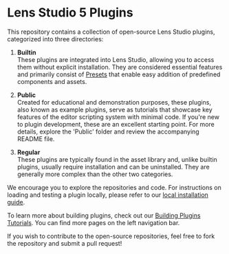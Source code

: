 # Lens Studio 5 Plugins

This repository contains a collection of open-source Lens Studio plugins, categorized into three directories:

1. **Builtin**  
   These plugins are integrated into Lens Studio, allowing you to access them without explicit installation. They are considered essential features and primarily consist of [Presets](https://developers.snap.com/lens-studio/extending-lens-studio/plugins/overview#presets) that enable easy addition of predefined components and assets.

2. **Public**  
   Created for educational and demonstration purposes, these plugins, also known as example plugins, serve as tutorials that showcase key features of the editor scripting system with minimal code. If you're new to plugin development, these are an excellent starting point. For more details, explore the 'Public' folder and review the accompanying README file.

3. **Regular**  
   These plugins are typically found in the asset library and, unlike builtin plugins, usually require installation and can be uninstalled. They are generally more complex than the other two categories.

We encourage you to explore the repositories and code. For instructions on loading and testing a plugin locally, please refer to our [local installation guide](https://developers.snap.com/lens-studio/extending-lens-studio/plugins/overview#local-installation). 

To learn more about building plugins, check out our [Building Plugins Tutorials](https://developers.snap.com/lens-studio/extending-lens-studio/plugins-development/building-plugins). You can find more pages on the left navigation bar.

If you wish to contribute to the open-source repositories, feel free to fork the repository and submit a pull request!
